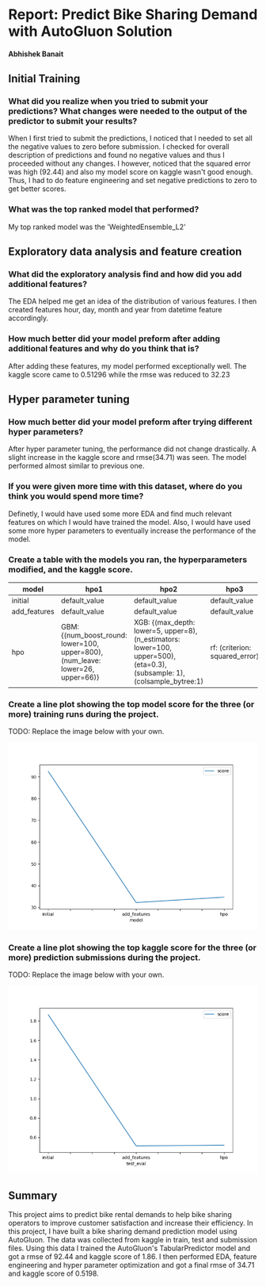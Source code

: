 # Report: Predict Bike Sharing Demand with AutoGluon Solution
#### Abhishek Banait

## Initial Training
### What did you realize when you tried to submit your predictions? What changes were needed to the output of the predictor to submit your results?
When I first tried to submit the predictions, I noticed that I needed to set all the negative values to zero before submission. I checked for overall description of predictions and found no negative values and thus I proceeded without any changes. I however, noticed that the squared error was high (92.44) and also my model score on kaggle wasn't good enough. Thus, I had to do feature engineering and set negative predictions to zero to get better scores.

### What was the top ranked model that performed?
My top ranked model was the 'WeightedEnsemble_L2'

## Exploratory data analysis and feature creation
### What did the exploratory analysis find and how did you add additional features?
The EDA helped me get an idea of the distribution of various features. I then created features hour, day, month and year from datetime feature accordingly.
### How much better did your model preform after adding additional features and why do you think that is?
After adding these features, my model performed exceptionally well. The kaggle score came to 0.51296 while the rmse was reduced to 32.23
## Hyper parameter tuning
### How much better did your model preform after trying different hyper parameters?
After hyper parameter tuning, the performance did not change drastically. A slight increase in the kaggle score and rmse(34.71) was seen. The model performed almost similar to previous one.
### If you were given more time with this dataset, where do you think you would spend more time?
Definetly, I would have used some more EDA and find much relevant features on which I would have trained the model. Also, I would have used some more hyper parameters to eventually increase the performance of the model.
### Create a table with the models you ran, the hyperparameters modified, and the kaggle score.
|model|hpo1|hpo2|hpo3|score|
|--|--|--|--|--|
|initial|default_value|default_value|default_value|1.86412|
|add_features|default_value|default_value|default_value|0.51296|
|hpo|GBM: {(num_boost_round: lower=100, upper=800), (num_leave: lower=26, upper=66)}|XGB: {(max_depth: lower=5, upper=8), (n_estimators: lower=100, upper=500), (eta=0.3), (subsample: 1), (colsample_bytree:1)|rf: (criterion: squared_error)|0.5198|

### Create a line plot showing the top model score for the three (or more) training runs during the project.

TODO: Replace the image below with your own.

![model_train_score.png](img/model_train_score.png)

### Create a line plot showing the top kaggle score for the three (or more) prediction submissions during the project.

TODO: Replace the image below with your own.

![model_test_score.png](img/model_test_score.png)

## Summary
This project aims to predict bike rental demands to help bike sharing operators to improve customer satisfaction and increase their efficiency.
In this project, I have built a bike sharing demand prediction model using AutoGluon. The data was collected from kaggle in train, test and submission files. Using this data I trained the AutoGluon's TabularPredictor model and got a rmse of 92.44 and kaggle score of 1.86. I then performed EDA, feature engineering and hyper parameter optimization and got a final rmse of 34.71 and kaggle score of 0.5198.
